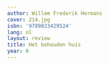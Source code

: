 ```yaml
---
author: Willem Frederik Hermans
cover: 214.jpg
isbn: '9789023429524'
lang: nl
layout: review
title: Het behouden huis
year: 0
---
```


